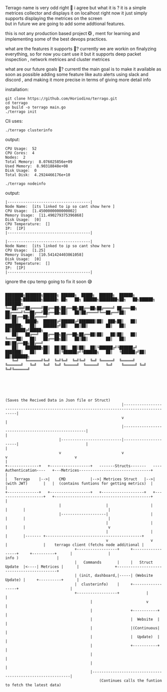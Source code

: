 Terrago 
name is very odd right 🥸 i agree but what it is ?
it is a simple metrices collector and displays it on localhost
right now it just simply supports displaying the metrices on the screen  
but in future we are going to add some addtional features.

this is not any production based project ❎ , ment for learning and
implementing  some of the best devops practices.

what are the features it supports 🌃? 
currently we are workin on finalyzing everything, so for now you cant use it but
it supports deep packet inspection , network metrices and cluster metrices 

what are our future goals 🗻?
currentl the main goal is to make it available as soon as possible 
adding some feature like auto alerts using slack and discord ,
and making it more precise in terms of giving more detail info


installation:

```
git clone https://github.com/Horiodino/terrago.git
cd terrago 
go build -o terrago main.go
./terrago init
```


Cli uses:



```./terrago clusterinfo```

output:
```
CPU Usage:  52
CPU Cores:  4
Nodes:  2
Total Memory:  8.076025856e+09
Used Memory:  8.90318848e+08
Disk Usage:  0
Total Disk:  4.2924466176e+10
```



```./terrago nodeinfo```

output:
```
|-------------------------------------|
Node Name:  [its linked to ip so cant show here ]
CPU Usage:  [1.4500000000000002]
Memory Usage:  [11.490279375396868]
Disk Usage:  [0]
CPU Temperature:  []
IP:  [IP]
|-------------------------------------|

|-------------------------------------|
Node Name:  [its linked to ip so cant show here ]
CPU Usage:  [1.25]
Memory Usage:  [10.541424403861058]
Disk Usage:  [0]
CPU Temperature:  []
IP:  [IP]
|-------------------------------------|
```
ignore the cpu temp going to fix it soon 😅

```

████████╗███████╗██████╗ ██████╗  █████╗  ██████╗  ██████╗     ███████╗████████╗██████╗ ██╗   ██╗ ██████╗████████╗██╗   ██╗██████╗ ███████╗
╚══██╔══╝██╔════╝██╔══██╗██╔══██╗██╔══██╗██╔════╝ ██╔═══██╗    ██╔════╝╚══██╔══╝██╔══██╗██║   ██║██╔════╝╚══██╔══╝██║   ██║██╔══██╗██╔════╝
   ██║   █████╗  ██████╔╝██████╔╝███████║██║  ███╗██║   ██║    ███████╗   ██║   ██████╔╝██║   ██║██║        ██║   ██║   ██║██████╔╝█████╗  
   ██║   ██╔══╝  ██╔══██╗██╔══██╗██╔══██║██║   ██║██║   ██║    ╚════██║   ██║   ██╔══██╗██║   ██║██║        ██║   ██║   ██║██╔══██╗██╔══╝  
   ██║   ███████╗██║  ██║██║  ██║██║  ██║╚██████╔╝╚██████╔╝    ███████║   ██║   ██║  ██║╚██████╔╝╚██████╗   ██║   ╚██████╔╝██║  ██║███████╗
   ╚═╝   ╚══════╝╚═╝  ╚═╝╚═╝  ╚═╝╚═╝  ╚═╝ ╚═════╝  ╚═════╝     ╚══════╝   ╚═╝   ╚═╝  ╚═╝ ╚═════╝  ╚═════╝   ╚═╝    ╚═════╝ ╚═╝  ╚═╝╚══════╝
                                                                                                                                           



```




```

                                                                        (Saves the Recived Data in Json file or Struct)
                                                    |--------------------------------------------------------------------------------------------|
                                                    v                                                                                            |
                                                    |-----------------------------------------------------|                                      |
                        |---------------------------|----------------------|                              |                                      |
                        v                           v                      v                              v                                      |
+--------------+   +------------------+   -------Structs-------   ----Authentication----   +---Metrices--------------------------------+         |
|   Terrago    |-->|    CMD           |-->| Metrices Struct   |-->|   (with JWT)       |   |  (contains funtions for getting metrics)  |         |
+--------------+   +------------------+   +-------------------+   +--------------------+   +-------------------------------------------+         |
                        |                    |                   |                                 |       |                                     |
                        |--------------------|                   |                                 |       |                                     |
                                             |                   |                                 |       |                                     v
                                             |                   |                                 |       |------- +-------------------------------------------+
                                             v                   v                                 |                |    terrago client (fetchs node additional |
                               +------------------+     +------------------+     +----------+      |                |                    info )                 |
                               |   Commands       |     |   Struct Update  |<----| Metrices |      |                +-------------------------------------------+
                               | (init, dashboard,|-----| (Website Update) |     +----------+      |                
                               |  clusterinfo)    |     +------------------+                       |
                               +------------------+            |                                   |
                                      |                        v                                   |
                                      |                 +-----------+                              |
                                      |                 |  Website  |                              |
                                      |                 |(Continuous|                              |
                                      |                 |  Update)  |                              |
                                      |                 +-----------+                              |
                                      |                                                            |
                                      |                                                            |
                                      |------------------------------------------------------------|
                                          (Continues calls the funtion to fetch the latest data)

```

